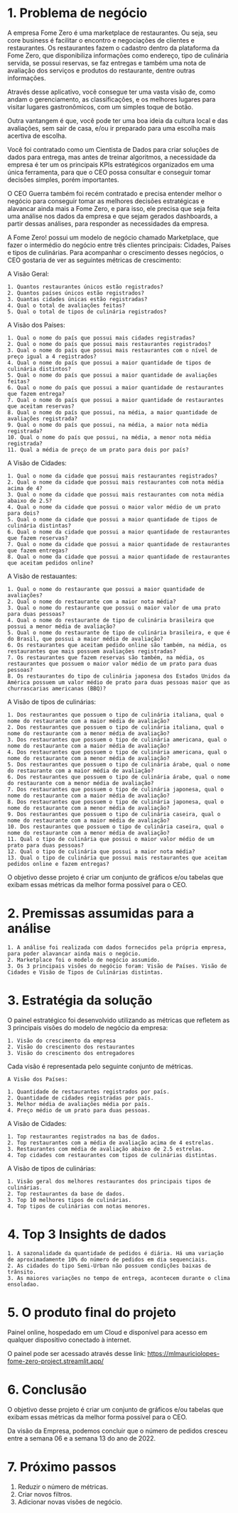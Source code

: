 # 1. Problema de negócio

A empresa Fome Zero é uma marketplace de restaurantes. Ou seja, seu core business é facilitar o encontro e negociações de clientes e restaurantes. Os restaurantes fazem o cadastro dentro da plataforma da Fome Zero, que disponibiliza informações como endereço, tipo de culinária servida, se possui reservas, se faz entregas e também uma nota de avaliação dos serviços e produtos do restaurante, dentre outras informações.

Através desse aplicativo, você consegue ter uma vasta visão de, como andam o gerenciamento, as classificações, e os melhores lugares para visitar lugares gastronômicos, com um simples toque de botão.

Outra vantangem é que, você pode ter uma boa ideia da cultura local e das avaliações, sem sair de casa, e/ou ir preparado para uma escolha mais acertiva de escolha.

Você foi contratado como um Cientista de Dados para criar soluções de dados para entrega, mas antes de treinar algoritmos, a necessidade da empresa é ter um os principais KPIs estratégicos organizados em uma única ferramenta, para que o CEO possa consultar e conseguir tomar decisões simples, porém importantes.

O CEO Guerra também foi recém contratado e precisa entender melhor o negócio para conseguir tomar as melhores decisões estratégicas e alavancar ainda mais a Fome Zero, e para isso, ele precisa que seja feita uma análise nos dados da empresa e que sejam gerados dashboards, a partir dessas análises, para responder as necessidades da empresa.

A Fome Zero! possui um modelo de negócio chamado Marketplace, que fazer o intermédio do negócio entre três clientes principais: Cidades, Países e tipos de culinárias. Para acompanhar o crescimento desses negócios, o CEO gostaria de ver as seguintes métricas de crescimento:

A Visão Geral:

    1. Quantos restaurantes únicos estão registrados?
    2. Quantos países únicos estão registrados?
    3. Quantas cidades únicas estão registradas?
    4. Qual o total de avaliações feitas?
    5. Qual o total de tipos de culinária registrados?

A Visão dos Países:

    1. Qual o nome do país que possui mais cidades registradas?
    2. Qual o nome do país que possui mais restaurantes registrados?
    3. Qual o nome do país que possui mais restaurantes com o nível de preço igual a 4 registrados?
    4. Qual o nome do país que possui a maior quantidade de tipos de culinária distintos?
    5. Qual o nome do país que possui a maior quantidade de avaliações feitas?
    6. Qual o nome do país que possui a maior quantidade de restaurantes que fazem entrega?
    7. Qual o nome do país que possui a maior quantidade de restaurantes que aceitam reservas?
    8. Qual o nome do país que possui, na média, a maior quantidade de avaliações registrada?
    9. Qual o nome do país que possui, na média, a maior nota média registrada?
    10. Qual o nome do país que possui, na média, a menor nota média registrada?
    11. Qual a média de preço de um prato para dois por país?

A Visão de Cidades:

    1. Qual o nome da cidade que possui mais restaurantes registrados?
    2. Qual o nome da cidade que possui mais restaurantes com nota média acima de 4?
    3. Qual o nome da cidade que possui mais restaurantes com nota média abaixo de 2.5?
    4. Qual o nome da cidade que possui o maior valor médio de um prato para dois?
    5. Qual o nome da cidade que possui a maior quantidade de tipos de culinária distintas?
    6. Qual o nome da cidade que possui a maior quantidade de restaurantes que fazem reservas?
    7. Qual o nome da cidade que possui a maior quantidade de restaurantes que fazem entregas?
    8. Qual o nome da cidade que possui a maior quantidade de restaurantes que aceitam pedidos online?
    
A Visão de restauantes:

    1. Qual o nome do restaurante que possui a maior quantidade de avaliações?
    2. Qual o nome do restaurante com a maior nota média?
    3. Qual o nome do restaurante que possui o maior valor de uma prato para duas pessoas?
    4. Qual o nome do restaurante de tipo de culinária brasileira que possui a menor média de avaliação?
    5. Qual o nome do restaurante de tipo de culinária brasileira, e que é do Brasil, que possui a maior média de avaliação?
    6. Os restaurantes que aceitam pedido online são também, na média, os restaurantes que mais possuem avaliações registradas?
    7. Os restaurantes que fazem reservas são também, na média, os restaurantes que possuem o maior valor médio de um prato para duas pessoas?
    8. Os restaurantes do tipo de culinária japonesa dos Estados Unidos da América possuem um valor médio de prato para duas pessoas maior que as churrascarias americanas (BBQ)?

A Visão de tipos de culinárias:

    1. Dos restaurantes que possuem o tipo de culinária italiana, qual o nome do restaurante com a maior média de avaliação?
    2. Dos restaurantes que possuem o tipo de culinária italiana, qual o nome do restaurante com a menor média de avaliação?
    3. Dos restaurantes que possuem o tipo de culinária americana, qual o nome do restaurante com a maior média de avaliação?
    4. Dos restaurantes que possuem o tipo de culinária americana, qual o nome do restaurante com a menor média de avaliação?
    5. Dos restaurantes que possuem o tipo de culinária árabe, qual o nome do restaurante com a maior média de avaliação?
    6. Dos restaurantes que possuem o tipo de culinária árabe, qual o nome do restaurante com a menor média de avaliação?
    7. Dos restaurantes que possuem o tipo de culinária japonesa, qual o nome do restaurante com a maior média de avaliação?
    8. Dos restaurantes que possuem o tipo de culinária japonesa, qual o nome do restaurante com a menor média de avaliação?
    9. Dos restaurantes que possuem o tipo de culinária caseira, qual o nome do restaurante com a maior média de avaliação?
    10. Dos restaurantes que possuem o tipo de culinária caseira, qual o nome do restaurante com a menor média de avaliação?
    11. Qual o tipo de culinária que possui o maior valor médio de um prato para duas pessoas?
    12. Qual o tipo de culinária que possui a maior nota média?
    13. Qual o tipo de culinária que possui mais restaurantes que aceitam pedidos online e fazem entregas?

O objetivo desse projeto é criar um conjunto de gráficos e/ou tabelas que exibam essas métricas da melhor forma possível para o CEO.

# 2. Premissas assumidas para a análise

    1. A análise foi realizada com dados fornecidos pela própria empresa, para poder alavancar ainda mais o negócio.
    2. Marketplace foi o modelo de negócio assumido.
    3. Os 3 principais visões do negócio foram: Visão de Países. Visão de Cidades e Visão de Tipos de Culinárias distintas.

# 3. Estratégia da solução

O painel estratégico foi desenvolvido utilizando as métricas que refletem as 3 principais visões do modelo de negócio da empresa:

    1. Visão do crescimento da empresa
    2. Visão do crescimento dos restaurantes
    3. Visão do crescimento dos entregadores

Cada visão é representada pelo seguinte conjunto de métricas.

    A Visão dos Países:

    1. Quantidade de restaurantes registrados por país.
    2. Quantidade de cidades registradas por país.
    3. Melhor média de avaliações média por país.
    4. Preço médio de um prato para duas pessoas.

A Visão de Cidades:

    1. Top restaurantes registrados na bas de dados.
    2. Top restaurantes com a média de avaliação acima de 4 estrelas.
    3. Restaurantes com média de avaliação abaixo de 2.5 estrelas.
    4. Top cidades com restaurantes com tipos de culinárias distintas.

A Visão de tipos de culinárias:

    1. Visão geral dos melhores restaurantes dos principais tipos de culinárias.
    2. Top restaurantes da base de dados.
    3. Top 10 melhores tipos de culinárias.
    4. Top tipos de culinárias com notas menores.

# 4. Top 3 Insights de dados

    1. A sazonalidade da quantidade de pedidos é diária. Há uma variação de aproximadamente 10% do número de pedidos em dia sequenciais.
    2. As cidades do tipo Semi-Urban não possuem condições baixas de trânsito.
    3. As maiores variações no tempo de entrega, acontecem durante o clima ensoladao.

# 5. O produto final do projeto

Painel online, hospedado em um Cloud e disponível para acesso em qualquer dispositivo conectado à internet.

O painel pode ser acessado através desse link: https://mlmauriciolopes-fome-zero-project.streamlit.app/

# 6. Conclusão

O objetivo desse projeto é criar um conjunto de gráficos e/ou tabelas que exibam essas métricas da melhor forma possível para o CEO.

Da visão da Empresa, podemos concluir que o número de pedidos cresceu entre a semana 06 e a semana 13 do ano de 2022.

# 7. Próximo passos

   1. Reduzir o número de métricas.
   2. Criar novos filtros.
   3. Adicionar novas visões de negócio.

